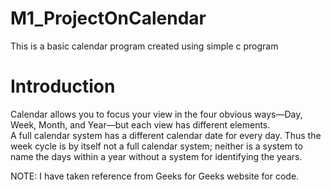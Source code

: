 # M1_ProjectOnCalendar

This is a basic calendar program created using simple c program  

# Introduction

Calendar allows you to focus your view in the four obvious ways—Day, Week, Month, and Year—but each view has different elements.  
A full calendar system has a different calendar date for every day. Thus the week cycle is by itself not a full calendar system; neither is a system   to name the days within a year without a system for identifying the years.

NOTE: I have taken reference from Geeks for Geeks website for code.
